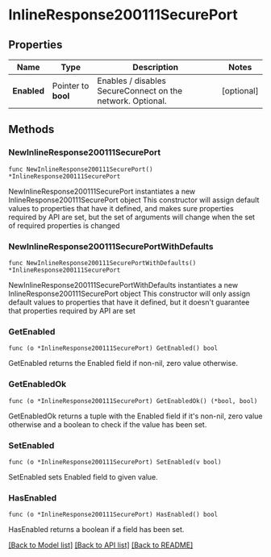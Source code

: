 # InlineResponse200111SecurePort

## Properties

Name | Type | Description | Notes
------------ | ------------- | ------------- | -------------
**Enabled** | Pointer to **bool** | Enables / disables SecureConnect on the network. Optional. | [optional] 

## Methods

### NewInlineResponse200111SecurePort

`func NewInlineResponse200111SecurePort() *InlineResponse200111SecurePort`

NewInlineResponse200111SecurePort instantiates a new InlineResponse200111SecurePort object
This constructor will assign default values to properties that have it defined,
and makes sure properties required by API are set, but the set of arguments
will change when the set of required properties is changed

### NewInlineResponse200111SecurePortWithDefaults

`func NewInlineResponse200111SecurePortWithDefaults() *InlineResponse200111SecurePort`

NewInlineResponse200111SecurePortWithDefaults instantiates a new InlineResponse200111SecurePort object
This constructor will only assign default values to properties that have it defined,
but it doesn't guarantee that properties required by API are set

### GetEnabled

`func (o *InlineResponse200111SecurePort) GetEnabled() bool`

GetEnabled returns the Enabled field if non-nil, zero value otherwise.

### GetEnabledOk

`func (o *InlineResponse200111SecurePort) GetEnabledOk() (*bool, bool)`

GetEnabledOk returns a tuple with the Enabled field if it's non-nil, zero value otherwise
and a boolean to check if the value has been set.

### SetEnabled

`func (o *InlineResponse200111SecurePort) SetEnabled(v bool)`

SetEnabled sets Enabled field to given value.

### HasEnabled

`func (o *InlineResponse200111SecurePort) HasEnabled() bool`

HasEnabled returns a boolean if a field has been set.


[[Back to Model list]](../README.md#documentation-for-models) [[Back to API list]](../README.md#documentation-for-api-endpoints) [[Back to README]](../README.md)


